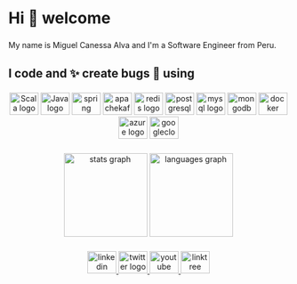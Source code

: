 <h1 align="left">Hi 👋 welcome</h1>

###

<p align="left">My name is Miguel Canessa Alva and I'm a Software Engineer from Peru.</p>

###

<h2 align="left">I code and ✨ create bugs 🐛 using</h2>

###

<div align="center">
  <img src="https://cdn.jsdelivr.net/gh/devicons/devicon/icons/scala/scala-original.svg" height="40" width="52" alt="Scala logo"  />
  <img src="https://cdn.jsdelivr.net/gh/devicons/devicon/icons/java/java-original.svg" height="40" width="52" alt="Java logo"  />
  <img src="https://cdn.jsdelivr.net/gh/devicons/devicon/icons/spring/spring-original.svg" height="40" width="52" alt="spring logo"  />  
  <img src="https://cdn.jsdelivr.net/gh/devicons/devicon/icons/apachekafka/apachekafka-original.svg" height="40" width="52" alt="apachekafka logo"  />
  <img src="https://cdn.jsdelivr.net/gh/devicons/devicon/icons/redis/redis-original.svg" height="40" width="52" alt="redis logo"  />
  <img src="https://cdn.jsdelivr.net/gh/devicons/devicon/icons/postgresql/postgresql-original.svg" height="40" width="52" alt="postgresql logo" />
  <img src="https://cdn.jsdelivr.net/gh/devicons/devicon/icons/mysql/mysql-original.svg" height="40" width="52" alt="mysql logo"  />
  <img src="https://cdn.jsdelivr.net/gh/devicons/devicon/icons/mongodb/mongodb-original.svg" height="40" width="52" alt="mongodb logo"  />  
  <img src="https://cdn.jsdelivr.net/gh/devicons/devicon/icons/docker/docker-original.svg" height="40" width="52" alt="docker logo"  />
  <img src="https://cdn.jsdelivr.net/gh/devicons/devicon/icons/azure/azure-original.svg" height="40" width="52" alt="azure logo" />
  <img src="https://cdn.jsdelivr.net/gh/devicons/devicon/icons/googlecloud/googlecloud-original.svg" height="40" width="52" alt="googlecloud logo" />
</div>

###

<div align="center">
  <img src="https://github-readme-stats.vercel.app/api?hide_title=false&hide_rank=false&show_icons=true&include_all_commits=true&count_private=true&disable_animations=false&theme=dark&locale=en&hide_border=false&custom_title=Stats&username=canessaalvamiguel" height="150" alt="stats graph"  />
  <img src="https://github-readme-stats.vercel.app/api/top-langs?locale=en&hide_title=false&layout=compact&card_width=320&langs_count=5&theme=dark&hide_border=false&custom_title=Programing%20languages%20I%20use&username=canessaalvamiguel" height="150" alt="languages graph"  />
</div>

###

<div align="center">
  <a href="https://www.linkedin.com/in/canessaalvamiguel/" target="_blank">
    <img src="https://raw.githubusercontent.com/maurodesouza/profile-readme-generator/master/src/assets/icons/social/linkedin/default.svg" width="52" height="40" alt="linkedin logo"  />
  </a>
  <a href="https://twitter.com/CanessaMiguel" target="_blank">
    <img src="https://raw.githubusercontent.com/maurodesouza/profile-readme-generator/master/src/assets/icons/social/twitter/default.svg" width="52" height="40" alt="twitter logo"  />
  </a>
  <a href="https://www.youtube.com/@CanessaMiguel" target="_blank">
    <img src="https://raw.githubusercontent.com/maurodesouza/profile-readme-generator/master/src/assets/icons/social/youtube/default.svg" width="52" height="40" alt="youtube logo"  />
  </a>
  <a href="https://canessaalvamiguel.dev/" target="_blank">
    <img src="https://raw.githubusercontent.com/maurodesouza/profile-readme-generator/master/src/assets/icons/social/devto/default.svg" width="52" height="40" alt="linktree logo"  />
  </a>
</div>
